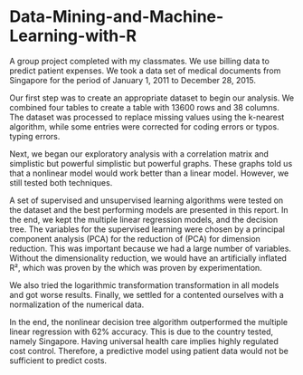 # Data-Mining-and-Machine-Learning-with-R

A group project completed with my classmates. We use billing data to predict patient expenses.  We took a data set of medical documents from Singapore for the period of
January 1, 2011 to December 28, 2015. 

Our first step was to create an appropriate dataset to begin our analysis. We combined four tables to create a table with 13600 rows and 38 columns. The dataset was processed to replace missing values using the k-nearest algorithm, while some entries were corrected for coding errors or typos.
typing errors.

Next, we began our exploratory analysis with a correlation matrix and simplistic but powerful simplistic but powerful graphs. These graphs told us that a nonlinear model
would work better than a linear model. However, we still tested both techniques.

A set of supervised and unsupervised learning algorithms were tested on the dataset and the best performing models are presented in this report. In the end, we kept the multiple linear regression models, and the decision tree. The variables for the supervised learning were chosen by a principal component analysis (PCA) for the reduction of (PCA) for dimension reduction. This was important because we had a large number of variables. Without the dimensionality reduction, we would have an artificially inflated R², which was proven by the which was proven by experimentation. 

We also tried the logarithmic transformation transformation in all models and got worse results. Finally, we settled for a contented ourselves with a normalization of the numerical data.

In the end, the nonlinear decision tree algorithm outperformed the multiple linear regression with 62% accuracy. This is due to the country tested, namely Singapore. Having universal health care implies highly regulated cost control. Therefore, a predictive model using patient data would not be sufficient to predict costs.
